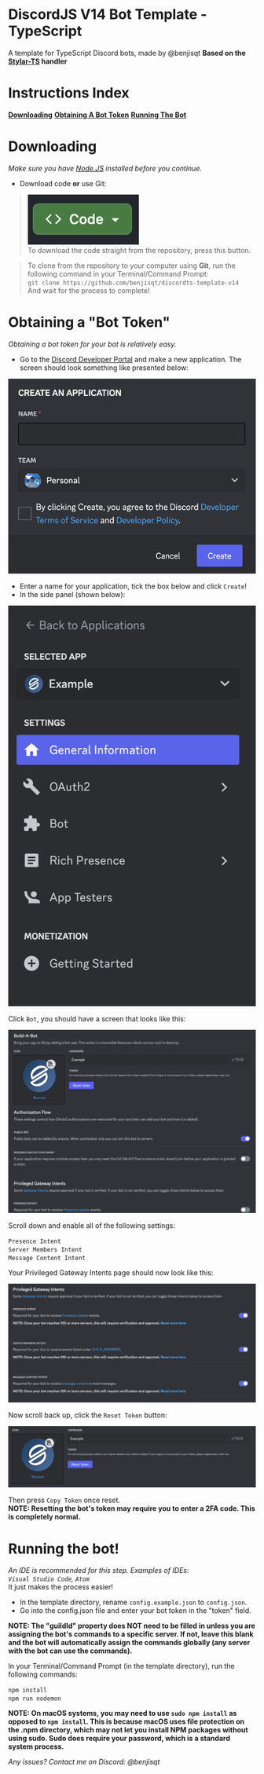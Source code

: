 # DiscordJS V14 Bot Template - TypeScript
 A template for TypeScript Discord bots, made by @benjisqt
 **Based on the [Stylar-TS](https://github.com/StylarBot/Stylar-TS) handler**

# Instructions Index
**[Downloading](https://github.com/benjisqt/discordts-template-v14#downloading)**
**[Obtaining A Bot Token](https://github.com/benjisqt/discordts-template-v14#obtaining-a-bot-token)**
**[Running The Bot](https://github.com/benjisqt/discordts-template-v14#running-the-bot)**

# Downloading
*Make sure you have [Node.JS](https://nodejs.org) installed before you continue.*

- Download code **or** use Git:
> ![GitHub Download Code](assets/image.png)<br>
To download the code straight from the repository, press this button.</br>

> To clone from the repository to your computer using **Git**, run the following command in your Terminal/Command Prompt:<br>
`git clone https://github.com/benjisqt/discordts-template-v14`</br>
And wait for the process to complete!

# Obtaining a "Bot Token"
*Obtaining a bot token for your bot is relatively easy.*
- Go to the [Discord Developer Portal](https://discord.com/developers/applications) and make a new application. The screen should look something like presented below:

![Alt text](assets/appcreate.png)

- Enter a name for your application, tick the box below and click `Create`!
- In the side panel (shown below):

![Alt text](assets/sidepanel.png)

Click `Bot`, you should have a screen that looks like this:

![Alt text](assets/botpage.png)

Scroll down and enable all of the following settings:

`Presence Intent`<br>
`Server Members Intent`<br>
`Message Content Intent`</br>

Your Privileged Gateway Intents page should now look like this:

![Alt text](assets/pgi.png)

Now scroll back up, click the `Reset Token` button:

![Alt text](assets/resettoken.png)

Then press `Copy Token` once reset.<br>
**NOTE: Resetting the bot's token may require you to enter a 2FA code. This is completely normal.**</br>

# Running the bot!
*An IDE is recommended for this step. Examples of IDEs: <br>`Visual Studio Code`, `Atom`</br>*
It just makes the process easier!

- In the template directory, rename `config.example.json` to `config.json`.
- Go into the config.json file and enter your bot token in the "token" field.

**NOTE: The "guildId" property does NOT need to be filled in unless you are assigning the bot's commands to a specific server. If not, leave this blank and the bot will automatically assign the commands globally (any server with the bot can use the commands).**

In your Terminal/Command Prompt (in the template directory), run the following commands:<br>

`npm install`</br>
`npm run nodemon`<br>

**NOTE: On macOS systems, you may need to use `sudo npm install` as opposed to `npm install`. This is because macOS uses file protection on the .npm directory, which may not let you install NPM packages without using sudo. Sudo does require your password, which is a standard system process.**</br>

*Any issues? Contact me on Discord: @benjisqt*